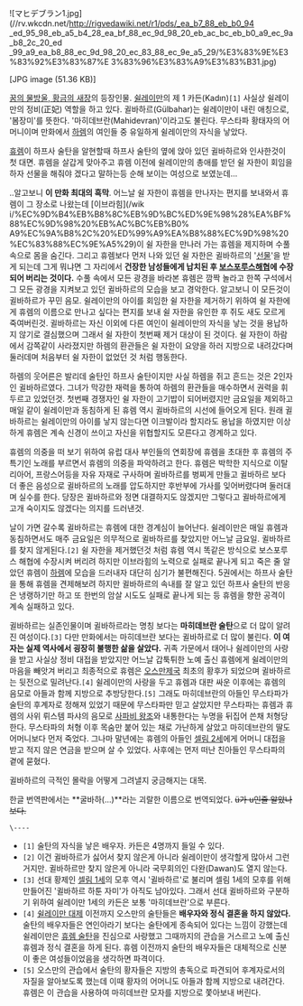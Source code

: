 ![マヒデブラン1.jpg](//rv.wkcdn.net/http://rigvedawiki.net/r1/pds/_ea_b7_88_eb_b0_94
_ed_95_98_eb_a5_b4_28_ea_bf_88_ec_9d_98_20_eb_ac_bc_eb_b0_a9_ec_9a_b8_2c_20_ed
_99_a9_ea_b8_88_ec_9d_98_20_ec_83_88_ec_9e_a5_29/%E3%83%9E%E3%83%92%E3%83%87%E
3%83%96%E3%83%A9%E3%83%B31.jpg)

[JPG image (51.36 KB)]

[꿈의 물방울, 황금의 새장](%EA%BF%88%EC%9D%98%20%EB%AC%BC%EB%B0%A9%EC%9A%B8%2C%20%ED%99%A9%EA%B8%88%EC%9D%98%20%EC%83%88%EC%9E%A5.md)의 등장인물. [쉴레이만](%EC%89%B4%EB%A0%88%EC%9D%B4%EB%A7%8C%201%EC%84%B8%28%EA%BF%88%EC%9D%98%20%EB%AC%BC%EB%B0%A9%EC%9A%B8%2C%20%ED%99%A9%EA%B8%88%EC%9D%98%20%EC%83%88%EC%9E%A5%29.md)의 제 1
카든(Kadın)`[1]` 사실상 쉴레이만의 정비(正妃) 역할을 하고 있다. 귈바하르(Gülbahar)는 쉴레이만이 내린 애칭으로,
'봄장미'를 뜻한다. '마히데브란(Mahidevran)'이라고도 불린다. 무스타파 황태자의 어머니이며 만화에서
[하렘](%ED%95%98%EB%A0%98.md)의 여인들 중 유일하게 쉴레이만의 자식을 낳았다.

[휴렘](%ED%9C%B4%EB%A0%98%28%EA%BF%88%EC%9D%98%20%EB%AC%BC%EB%B0%A9%EC%9A%B8%2C%20%ED%99%A9%EA%B8%88%EC%9D%98%20%EC%83%88%EC%9E%A5%29.md)이 하프사 술탄을 알현할때 하프사
술탄의 옆에 앉아 있던 귈바하르와 인사한것이 첫 대면. 휴렘을 살갑게 맞아주고 휴렘 이전에 쉴레이만의 총애를 받던 쉴 자한이 회임을 하자
선물을 해줘야 겠다고 말하는등 순해 보이는 여성으로 보였눈데...

..알고보니 **이 만화 최대의 흑막**. 어느날 쉴 자한이 휴렘을 만나자는 편지를 보내와서 휴렘이 그 장소로 나왔는데 [이브라힘](/wik
i/%EC%9D%B4%EB%B8%8C%EB%9D%BC%ED%9E%98%28%EA%BF%88%EC%9D%98%20%EB%AC%BC%EB%B0%
A9%EC%9A%B8%2C%20%ED%99%A9%EA%B8%88%EC%9D%98%20%EC%83%88%EC%9E%A5%29)이 쉴 자한을
만나러 가는 휴렘을 제지하며 수풀 속으로 몸을 숨긴다. 그리고 휴렘보다 먼저 나와 있던 쉴 자한은 귈바하르의
'[선물](%EB%81%94%EC%82%B4.md)'을 받게 되는데 그게 뭐냐면 그 자리에서 **건장한 남성들에게 납치된 후
[보스포루스해협](%EB%B3%B4%EC%8A%A4%ED%8F%AC%EB%A3%A8%EC%8A%A4%20%ED%95%B4%ED%98%91.md)에
수장되어 버리는 것이다.** 수풀 속에서 모든 광경을 바라본 휴렘은 깜짝 놀라고 한쪽 구석에서 그 모든 광경을 지켜보고 있던 귈바하르의
모습을 보고 경악한다. 알고보니 이 모든것이 귈바하르가 꾸민 음모. 쉴레이만의 아이를 회임한 쉴 자한을 제거하기 위하여 쉴 자한에게 휴렘의
이름으로 만나고 싶다는 편지를 보내 쉴 자한을 유인한 후 쥐도 새도 모르게 죽여버린것. 귈바하르는 자신 이외에 다른 여인이 쉴레이만의 자식을
낳는 것을 용납하지 않기로 결심했으며 그래서 쉴 자한이 첫번째 제거 대상이 된 것이다. 쉴 자한이 하람에서 감쪽같이 사라졌지만 하렘의
환관들은 쉴 자한이 요양을 하러 지방으로 내려갔다며 둘러데며 처음부터 쉴 자한이 없었던 것 처럼 행동한다.

하렘의 웃어른은 발리데 술탄인 하프사 술탄이지만 사실 하렘을 쥐고 흔드는 것은 2인자인 귈바하르였다. 그녀가 막강한 재력을 통하여 하렘의
환관들을 매수하면서 권력을 휘두르고 있었던것. 첫번째 경쟁자인 쉴 자한이 고기밥이 되어버렸지만 금요일을 제외하고 매일 같이 쉴레이만과
동침하게 된 휴렘 역시 귈바하르의 시선에 들어오게 된다. 원래 귈바하르는 쉴레이만의 아이를 낳지 않는다면 이크발이라 할지라도 용납을 하였지만
이상하게 휴렘은 계속 신경이 쓰이고 자신을 위협할지도 모른다고 경계하고 있다.

휴렘의 의중을 떠 보기 위하여 유럽 대사 부인들의 연회장에 휴렘을 초대한 후 휴렘의 주특기인 노래를 부르면서 휴렘의 의중을 파악하려고 한다.
휴렘은 박학한 지식으로 이탈리아어, 프랑스어등을 자유 자재로 구사하며 귈바하르를 벙찌게 만들고 귈바하르 보다 더 좋은 음성으로 귈바하르의
노래를 압도하지만 후반부에 가사를 잊어버렸다며 둘러대며 실수를 한다. 당장은 귈바하르와 정면 대결하지도 않겠지만 그렇다고 귈바하르에게 고개
숙이지도 않겠다는 의지를 드러낸것.

날이 가면 갈수록 귈바하르는 휴렘에 대한 경계심이 늘어난다. 쉴레이만은 매일 휴렘과 동침하면서도 매주 금요일은 의무적으로 귈바하르를 찾았지만
어느날 금요일. 귈바하르를 찾지 않게된다.`[2]` 쉴 자한을 제거했던것 처럼 휴렘 역시 똑같은 방식으로 보스포루스 해협에 수장시켜 버리려
하지만 이브라힘의 노력으로 실패로 끝나게 되고 죽은 줄 알았던 휴렘이 [하렘](%ED%95%98%EB%A0%98.md)에 모습을
드러내자 대단히 심기가 불편해진다. 5권에서는 하프사 술탄을 통해 휴렘을 견제해보려 하지만 귈바하르의 속내를 잘 알고 있던 하프사 술탄의
반응은 냉랭하기만 하고 또 한번의 암살 시도도 실패로 끝나게 되는 등 휴렘을 향한 공격이 계속 실패하고 있다.

귈바하르는 실존인물이며 귈바하르라는 명칭 보다는 **마히데브란 술탄**으로 더 많이 알려진 여성이다.`[3]` 다만 만화에서는 마히데브란
보다는 귈바하르로 더 많이 불린다. **이 여자는 실제 역사에서 굉장히 불행한 삶을 살았다.** 귀족 가문에서 태어나 쉴레이만의 사랑을 받고
사실상 정비 대접을 받았지만 어느날 갑툭튀한 노예 출신 휴렘에게 쉴레이만의 마음을 빼앗겨 버리고 최종적으로 휴렘은 [오스만제국](%EC%98%A4%EC%8A%A4%EB%A7%8C%20%EC%A0%9C%EA%B5%AD.md) 최초의 황후가 되었으며 귈바하르는
뒷전으로 밀려난다.`[4]` 쉴레이만의 사랑을 두고 휴렘과 대판 싸운 이후에는 휴렘의 음모로 아들과 함께 지방으로 추방당한다.`[5]`
그래도 마히데브란의 아들인 무스타파가 술탄의 후계자로 정해져 있었기 때문에 무스타파만 믿고 살았지만 무스타파는 휴렘과 휴렘의 사위 뤼스템
파샤의 음모로 [사파비 왕조](%EC%82%AC%ED%8C%8C%EB%B9%84%20%EC%99%95%EC%A1%B0.md)와
내통한다는 누명을 뒤집어 쓴채 처형당한다. 무스타파의 처형 이후 목숨만 붙어 있는 채로 가난하게 살았고 마히데브란의 딸도 어머니보다 먼저
죽었다. 그나마 말년에는 휴렘의 아들인 [셀림 2세](%EC%85%80%EB%A6%BC%202%EC%84%B8.md)에게 어머니 대접을
받고 적지 않은 연금을 받으며 살 수 있었다. 사후에는 먼저 떠난 친아들인 무스타파의 곁에 묻혔다.

귈바하르의 극적인 몰락을 어떻게 그려낼지 궁금해지는 대목.

한글 번역판에서는 **굴바하(...)**라는 괴랄한 이름으로 번역되었다. <del>ü가 u인줄 알았나 보다.</del>

`\----`

  * `[1]` 술탄의 자식을 낳은 배우자. 카든은 4명까지 들일 수 있다.
  * `[2]` 이건 귈바하르가 싫어서 찾지 않은게 아니라 쉴레이만이 생각할게 많아서 그런거지만. 귈바하르만 찾지 않은게 아니라 국무회의인 다완(Dawan)도 열지 않는다.
  * `[3]` 선대 황제인 [셀림 1세](%EC%85%80%EB%A6%BC%201%EC%84%B8.md)의 모후 역시 '귈바하르'로 불리며 셀림 1세의 모후를 위해 만들어진 '귈바하르 하툰 자미'가 아직도 남아있다. 그래서 선대 귈바하르와 구분하기 위하여 쉴레이만 1세의 카든은 보통 '마히데브란'으로 부른다.
  * `[4]` [쉴레이만 대제](%EC%89%B4%EB%A0%88%EC%9D%B4%EB%A7%8C%20%EB%8C%80%EC%A0%9C.md) 이전까지 오스만의 술탄들은 **배우자와 정식 결혼을 하지 않았다.** 술탄의 배우자들은 연인아라기 보다는 술탄에게 종속되어 있다는 느낌이 강했는데 쉴레이만은 [휴렘 술탄](%ED%9C%B4%EB%A0%98%20%EC%88%A0%ED%83%84.md)을 진심으로 사랑했고 그때까지의 관습을 거스르고 노예 출신 휴렘과 정식 결혼을 하게 된다. 휴렘 이전까지 술탄의 배우자들은 대체적으로 신분이 좋은 여성들이었음을 생각하면 파격이다.
  * `[5]` 오스만의 관습에서 술탄의 황자들은 지방의 총독으로 파견되어 후계자로서의 자질을 알아보도록 했는데 이때 황자의 어머니도 아들과 함께 지방으로 내려간다. 휴렘은 이 관습을 사용하여 마히데브란 모자를 지방으로 쫓아보내 버린다.

